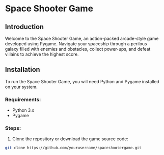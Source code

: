 # Space Shooter Game

## Introduction
Welcome to the Space Shooter Game, an action-packed arcade-style game developed using Pygame. Navigate your spaceship through a perilous galaxy filled with enemies and obstacles, collect power-ups, and defeat villains to achieve the highest score.

## Installation
To run the Space Shooter Game, you will need Python and Pygame installed on your system.

### Requirements:
- Python 3.x
- Pygame

### Steps:
1. Clone the repository or download the game source code:
```bash
git clone https://github.com/yourusername/spaceshootergame.git

